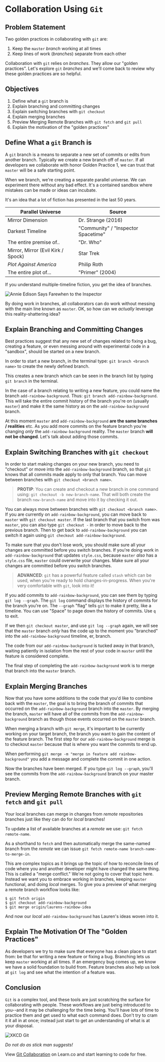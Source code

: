 # Collaboration Using `Git`

## Problem Statement

Two golden practices in collaborating with `git` are:

1. Keep the `master` _branch_ working at all times
2. Keep lines of work (_branches_) separate from each other

Collaboration with `git` relies on _branches_. They allow our "golden
practices". Let's explore `git` _branches_ and we'll come back to review why
these golden practices are so helpful.

## Objectives

1. Define what a `git` branch is
2. Explain branching and committing changes
3. Explain switching branches with `git checkout`
4. Explain merging branches
5. Preview Merging Remote Branches with `git fetch` and `git pull`
6. Explain the motivation of the "golden practices"

## Define What a `git` Branch is

A `git` branch is a means to separate a new set of commits or edits from
another branch. Typically we create a new branch off of `master`. If all
developers we collaborate with honor Golden Practice 1, we can trust that
`master` will be a safe starting point.

When we branch, we're creating a separate parallel universe. We can experiment
there without any bad effect. It's a contained sandbox where mistakes can be
made or ideas can incubate.

It's an idea that a lot of fiction has presented in the last 50 years.

|Parallel Universe|Source|
|-----------------|------|
|Mirror Dimension | Dr. Strange (2016)|
|Darkest Timeline | "Community" / "Inspector Spacetime" |
|The entire premise of..| "Dr. Who" |
|Mirror, Mirror (Evil Kirk / Spock) | Star Trek|
|_Plot Against America_ | Philip Roth|
|The entire plot of...| "Primer" (2004)|

If you understand multiple-timeline fiction, you get the idea of branches.

![Annie Edison Says Farewhen to the Inspector](https://media.giphy.com/media/aorHd4Tl6qIDK/giphy.gif)

By doing work in branches, all collaborators can do work without messing with
the main line known as `master`. OK, so how can we _actually_ leverage this
reality-shattering idea?

## Explain Branching and Committing Changes

Best practices suggest that any new set of changes related to fixing a bug,
creating a feature, or even messing around with experimental code in a
"sandbox", should be started on a new branch.

In order to start a new branch, in the terminal type: `git branch <branch name>`
to create the newly defined branch.

This creates a new branch which can be seen in the branch list by typing `git
branch` in the terminal.

In the case of a branch relating to writing a new feature, you could name the
branch `add-rainbow-background`. Thus: `git branch add-rainbow-background`.
This will take the entire commit history of the branch you're on (usually
`master`) and make it the same history as on the `add-rainbow-background`
branch.

At this moment `master` and `add-rainbow-background` **are the same branches /
realities** etc.  As you add more commits on the feature branch you're changing
_only_ the `add-rainbow-background` reality. The `master` branch **will not be
changed**. Let's talk about adding those commits.

## Explain Switching Branches with `git checkout`

In order to start making changes on your new branch, you need to "checkout" or
move into the `add-rainbow-background` branch, so that `git` knows that all
commits made apply to only that branch. You can move between branches with `git
checkout <branch name>`.

> **PROTIP**: You can create and checkout a new branch in one command using:
> `git checkout -b new-branch-name`.  That will both create the branch
> `new-branch-name` and move into it by checking
> it out.

You can always move between branches with `git checkout <branch name>`. If you
are currently on `add-rainbow-background`, you can move back to `master` with
`git checkout master`. If the last branch that you switch from was `master`,
you can also type `git checkout -` in order to move back to the previous
branch.  Then to get back to `add-rainbow-background` you can switch it again
using `git checkout add-rainbow-background`.

To make sure that you don't lose work, you should make sure all your changes
are committed before you switch branches. If you're doing work in
`add-rainbow-background` that updates `style.css`, because `master` *also* has
a `style.css` file, `master` could overwrite your changes. Make sure all your
changes are committed before you switch branches.

> **ADVANCED**: `git` has a powerful feature called `stash` which can be used,
> when you're ready to hold changes-in-progress. When you're very comfortable
> with `git`, look into it!

If you add commits to  `add-rainbow-background`, you can see them by typing
`git log --graph`.  The `git log` command displays the history of commits for
the branch you're on.  The `--graph` "flag" tells `git` to make it pretty, like
a timeline. You can use "Space" to page down the history of commits. Use `q` to
exit.

If we then `git checkout master`, and use `git log --graph` again, we will see
that the `master` branch _only_ has the code up to the moment you "branched"
into the `add-rainbow-background` timeline, er, branch.

The code from our `add-rainbow-background` is tucked away in that branch,
waiting patiently in isolation from the rest of your code in `master` until the
feature is considered complete.

The final step of completing the `add-rainbow-background` work is to merge that
branch into the `master` branch.

## Explain Merging Branches

Now that you have some additions to the code that you'd like to combine back
with the `master`, the goal is to bring the branch of commits that occurred on
the `add-rainbow-background` branch into the `master`. By merging the branch,
`master` will have all of the commits from the `add-rainbow-background` branch
as though those events occurred on the `master` branch.

When merging a branch with `git merge`, it's important to be currently working
on your target branch, the branch you want to gain the content of the feature
branch. The first step for our `add-rainbow-background` merge is to checkout
`master` because that is where you want the commits to end up.

When performing `git merge -m "merge in feature add rainbow-background"` you
add a message and complete the commit in one action.

Now the branches have been merged. If you type `git log --graph`, you'll see
the commits from the `add-rainbow-background` branch on your master branch.

## Preview Merging Remote Branches with `git fetch` and `git pull`

Your local branches can merge in changes from _remote_ repositories branches
just like they can do for _local_ branches!

To update a list of available branches at a _remote_ we use: `git fetch
remote-name`.

As a shorthand to `fetch` and then automatically merge the same-named branch
from the _remote_ we can issue `git fetch remote-name branch-name-to-merge-in`.

This are complex topics as it brings up the topic of how to reconcile lines of
code where you and another developer might have changed the same thing. This is
called a "merge conflict." We're not going to cover that topic here. Instead we
want you to embrace working in branches, keeping `master` functional, and doing
_local_ merges. To give you a preview of what merging a remote branch workflow
looks like:

```shell
$ git fetch origin
$ git checkout add-rainbow-background
$ git merge origin/laurens-rainbow-idea
```

And now our _local_ `add-rainbow-background` has Lauren's ideas woven into it.

## Explain The Motivation Of The "Golden Practices"

As developers we try to make sure that everyone has a clean place to start
from: be that for writing a new feature or fixing a bug. Branching lets us keep
`master` working at all times. If an emergency bug comes up, we know we have a
solid foundation to build from. Feature branches also help us look at `git
log` and see what the intention of a feature was.

## Conclusion

`Git` is a complex tool, and these tools are just scratching the surface for
collaborating with people. These workflows are just being introduced to
you--and it may be challenging for the time being. You'll have lots of time to
practice them and get used to what each command does. Don't try to cram it it
all in at once; instead just start to get an understanding of what is at your
disposal.

![XKCD Git](http://imgs.xkcd.com/comics/git.png)

_Do not do as stick man suggests!_

<p class='util--hide'>View <a href='https://learn.co/lessons/git-collaboration-readme'>Git Collaboration</a> on Learn.co and start learning to code for free.</p>

[vi]: https://www.youtube.com/watch?v=_NUO4JEtkDw

